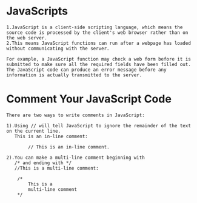 # JavaScripts

    1.JavaScript is a client-side scripting language, which means the source code is processed by the client's web browser rather than on the web server. 
    2.This means JavaScript functions can run after a webpage has loaded without communicating with the server. 
    
    For example, a JavaScript function may check a web form before it is submitted to make sure all the required fields have been filled out. The JavaScript code can produce an error message before any information is actually transmitted to the server.

# Comment Your JavaScript Code

    There are two ways to write comments in JavaScript:

    1).Using // will tell JavaScript to ignore the remainder of the text on the current line. 
       This is an in-line comment:

            // This is an in-line comment.

    2).You can make a multi-line comment beginning with 
       /* and ending with */
       //This is a multi-line comment:

        /* 
            This is a
            multi-line comment
        */